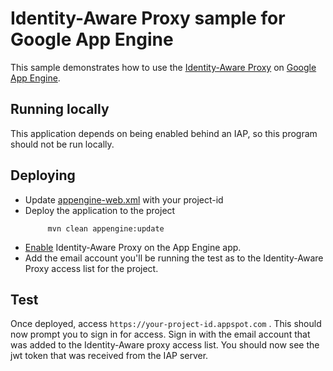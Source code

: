 # Identity-Aware Proxy sample for Google App Engine

This sample demonstrates how to use the [Identity-Aware Proxy][iap-docs] on [Google App
Engine][ae-docs].

[iap-docs]: https://cloud.google.com/iap/docs/
[ae-docs]: https://cloud.google.com/appengine/docs/java/

## Running locally

This application depends on being enabled behind an IAP, so this program should not be run locally.

## Deploying

- Update [appengine-web.xml](src/main/test/app/src/main/webapp/WEB-INF/appengine-web.xml) with your project-id
- Deploy the application to the project
  ```
       mvn clean appengine:update
    ```
- [Enable](https://cloud.google.com/iap/docs/app-engine-quickstart) Identity-Aware Proxy on the App Engine app.
- Add the email account you'll be running the test as to the Identity-Aware Proxy access list for the project.

## Test

Once deployed, access `https://your-project-id.appspot.com` . This should now prompt you to sign in for access.
Sign in with the email account that was added to the Identity-Aware proxy access list.
You should now see the jwt token that was received from the IAP server.
